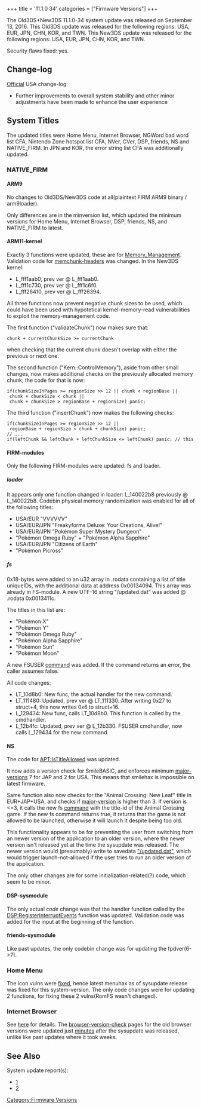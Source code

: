+++
title = '11.1.0 34'
categories = ["Firmware Versions"]
+++

The Old3DS+New3DS 11.1.0-34 system update was released on September 13,
2016. This Old3DS update was released for the following regions: USA,
EUR, JPN, CHN, KOR, and TWN. This New3DS update was released for the
following regions: USA, EUR, JPN, CHN, KOR, and TWN.

Security flaws fixed: yes.

## Change-log

[Official](http://en-americas-support.nintendo.com/app/answers/detail/a_id/667/p/430/c/267)
USA change-log:

- Further improvements to overall system stability and other minor
  adjustments have been made to enhance the user experience

## System Titles

The updated titles were Home Menu, Internet Browser, NGWord bad word
list CFA, Nintendo Zone hotspot list CFA, NVer, CVer, DSP, friends, NS
and NATIVE_FIRM. In JPN and KOR, the error string list CFA was
additionally updated.

### NATIVE_FIRM

#### ARM9

No changes to Old3DS/New3DS code at all(plaintext FIRM ARM9 binary /
arm9loader).

Only differences are in the minversion list, which updated the minimum
versions for Home Menu, Internet Browser, DSP, friends, NS, and
NATIVE_FIRM to latest.

#### ARM11-kernel

Exactly 3 functions were updated, these are for
[Memory_Management](Memory_Management "wikilink"). Validation code for
[memchunk-headers](Memory_Management "wikilink") was changed. In the
New3DS kernel:

- L_fff1aab0, prev ver @ L_fff1aab0.
- L_fff1c730, prev ver @ L_fff1c6f0.
- L_fff26410, prev ver @ L_fff26394.

All three functions now prevent negative chunk sizes to be used, which
could have been used with hypotetical kernel-memory-read vulnerabilities
to exploit the memory-management code.

The first function ("validateChunk") now makes sure that:

```
chunk + currentChunkSize >= currentChunk
```

when checking that the current chunk doesn't overlap with either the
previous or next one.

The second function ("Kern::ControlMemory"), aside from other small
changes, now makes additional checks on the previously allocated memory
chunk; the code for that is now:

```
if(chunkSizeInPages >= regionSize >> 12 || chunk < regionBase || chunk + chunkSize < chunk || chunk + chunkSize > regionBase + regionSize) panic;
```

The third function ("insertChunk") now makes the following checks:

```
if(chunkSizeInPages >= regionSize >> 12 || regionBase + regionSize < chunk + chunkSize) panic;
// ...
if(leftChunk && leftChunk + leftChunkSize <= leftChunk) panic; // this check was already done on 'right'
```

#### FIRM-modules

Only the following FIRM-modules were updated: fs and loader.

##### loader

It appears only one function changed in loader: L_140022b8 previously @
L_140022b8. Codebin physical memory randomization was enabled for all of
the following titles:

- USA/EUR "VVVVVV"
- USA/EUR/JPN "Freakyforms Deluxe: Your Creations, Alive!"
- USA/EUR/JPN "Pokémon Super Mystery Dungeon"
- "Pokémon Omega Ruby" + "Pokémon Alpha Sapphire"
- USA/EUR/JPN "Citizens of Earth"
- "Pokémon Picross"

##### fs

0x18-bytes were added to an u32 array in .rodata containing a list of
title uniqueIDs, with the additional data at address 0x00134094. This
array was already in FS-module. A new UTF-16 string "/updated.dat" was
added @ .rodata 0x0013411c.

The titles in this list are:

- "Pokémon X"
- "Pokémon Y"
- "Pokémon Omega Ruby"
- "Pokémon Alpha Sapphire"
- "Pokémon Sun"
- "Pokémon Moon"

A new FSUSER [command](FS:CheckUpdatedDat "wikilink") was added. If the
command returns an error, the caller assumes false.

All code changes:

- LT_10d8b0: New func, the actual handler for the new command.
- LT_111480: Updated, prev ver @ LT_111330. After writing 0x27 to
  struct+4, this now writes 0x6 to struct+16.
- L_129434: New func, calls LT_10d8b0. This function is called by the
  cmdhandler.
- L_12b4fc: Updated, prev ver @ L_12b330. FSUSER cmdhandler, now calls
  L_129434 for the new command.

#### NS

The code for [<APT:IsTitleAllowed>](APT:IsTitleAllowed "wikilink") was
updated.

It now adds a version check for SmileBASIC, and enforces minimum
[major-versions](Titles "wikilink") 7 for JAP and 2 for USA. This means
that smilehax is impossible on latest firmware.

Same function also now checks for the "Animal Crossing: New Leaf" title
in EUR+JAP+USA, and checks if [major-version](Titles "wikilink") is
higher than 3. If version is \<=3, it calls the new fs
[command](FS:CheckUpdatedDat "wikilink") with the title-id of the Animal
Crossing game. If the new fs command returns true, it returns that the
game is not allowed to be launched, otherwise it will launch it despite
being too old.

This functionality appears to be for preventing the user from switching
from an newer version of the application to an older version, where the
newer version isn't released yet at the time the sysupdate was released.
The newer version would (presumably) write to savedata
["/updated.dat"](FS:CheckUpdatedDat "wikilink"), which would trigger
launch-not-allowed if the user tries to run an older version of the
application.

The only other changes are for some initialization-related(?) code,
which seem to be minor.

#### DSP-sysmodule

The only actual *code* change was that the handler function called by
the
[DSP:RegisterInterruptEvents](DSP:RegisterInterruptEvents "wikilink")
function was updated. Validation code was added for the input at the
beginning of the function.

#### friends-sysmodule

Like past updates, the only codebin change was for updating the
fpdver(6-\>7).

### Home Menu

The icon vulns were [fixed](3DS_Userland_Flaws "wikilink"), hence latest
menuhax as of sysupdate release was fixed for this system-version. The
only code changes were for updating 2 functions, for fixing these 2
vulns(RomFS wasn't changed).

### Internet Browser

See [here](Internet_Browser "wikilink") for details. The
[browser-version-check](Internet_Browser "wikilink") pages for the old
browser versions were updated just
[minutes](https://yls8.mtheall.com/ninupdates/browserupdate/) after the
sysupdate was released, unlike like past updates where it took weeks.

## See Also

System update report(s):

- [1](https://yls8.mtheall.com/ninupdates/reports.php?date=09-13-16_12-05-19&sys=ctr)
- [2](https://yls8.mtheall.com/ninupdates/reports.php?date=09-13-16_12-05-28&sys=ktr)

[Category:Firmware Versions](Category:Firmware_Versions "wikilink")
